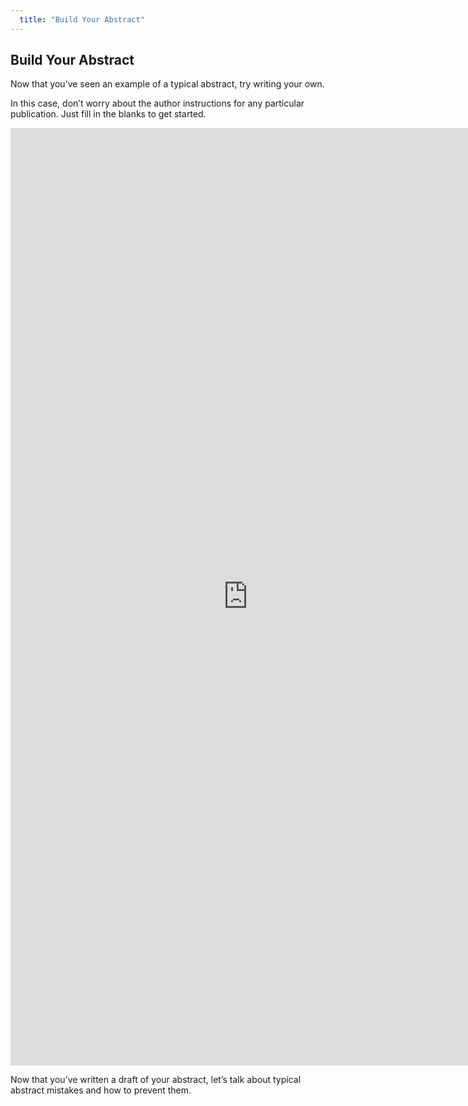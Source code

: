 ```yaml
---
  title: "Build Your Abstract"
---
```


## Build Your Abstract

Now that you’ve seen an example of a typical abstract, try writing your own. 

In this case, don’t worry about the author instructions for any particular publication. Just fill in the blanks to get started. 

<iframe src="https://docs.google.com/forms/d/e/1FAIpQLSfxB3t99l5yjcmrLlbjj8O1Z223B5MAT_0AB-oxJs7FA8SGVw/viewform?usp=sf_link" width="760" height="1500" frameborder="0" marginheight="0" marginwidth="0">Loading...</iframe>


Now that you’ve written a draft of your abstract, let’s talk about typical abstract mistakes and how to prevent them.

